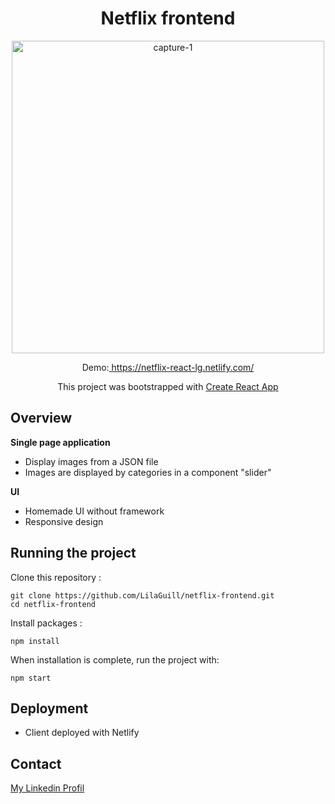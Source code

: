 <h1 align="center">Netflix frontend</h1>

<p align="center">
  <img width="500" src="https://github.com/LilaGuill/netflix-frontend/blob/master/public/screen.png" alt="capture-1">
</p>

<p align="center">
  Demo:<a href="https://netflix-react-lg.netlify.com/" target="_blank"> https://netflix-react-lg.netlify.com/</a>
</p>
<p align="center">
 This project was bootstrapped with <a href=https://github.com/facebook/create-react-app. target="_blank">Create React App</a>
</p>

## Overview

**Single page application**

- Display images from a JSON file
- Images are displayed by categories in a component "slider"

**UI**

- Homemade UI without framework
- Responsive design

## Running the project

Clone this repository :

```
git clone https://github.com/LilaGuill/netflix-frontend.git
cd netflix-frontend
```

Install packages :

```
npm install
```

When installation is complete, run the project with:

```
npm start
```

## Deployment

- Client deployed with Netlify

## Contact

<a href="https://www.linkedin.com/in/lila-guillermic-66542476/" target="_blank">My Linkedin Profil</a>

